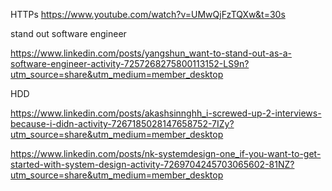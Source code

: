 

HTTPs
https://www.youtube.com/watch?v=UMwQjFzTQXw&t=30s


stand out software engineer

https://www.linkedin.com/posts/yangshun_want-to-stand-out-as-a-software-engineer-activity-7257268275800113152-LS9n?utm_source=share&utm_medium=member_desktop



HDD

https://www.linkedin.com/posts/akashsinnghh_i-screwed-up-2-interviews-because-i-didn-activity-7267185028147658752-7IZy?utm_source=share&utm_medium=member_desktop






https://www.linkedin.com/posts/nk-systemdesign-one_if-you-want-to-get-started-with-system-design-activity-7269704245703065602-81NZ?utm_source=share&utm_medium=member_desktop

